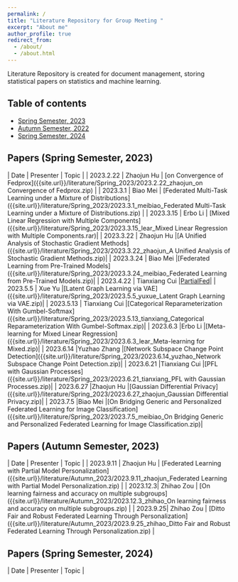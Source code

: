 ```yaml
---
permalink: /
title: "Literature Repository for Group Meeting "
excerpt: "About me"
author_profile: true
redirect_from: 
  - /about/
  - /about.html
---
```



Literature Repository is created for document management, storing statistical papers on statistics and machine learning.

## Table of contents
- [Spring Semester, 2023](#papers-autumn-semester-2023)
- [Autumn Semester, 2022](#papers-spring-semester-2023)
- [Spring Semester, 2024](#papers-spring-semester-2024)
 

## Papers (Spring Semester, 2023)

| Date | Presenter | Topic | 
| 2023.2.22   | Zhaojun Hu     | [on Convergence of Fedprox]({{site.url}}/literature/Spring_2023/2023.2.22_zhaojun_on Convergence of Fedprox.zip)  |
| 2023.3.1   | Biao Mei     | [Federated Multi-Task Learning under a Mixture of Distributions]({{site.url}}/literature/Spring_2023/2023.3.1_meibiao_Federated Multi-Task Learning under a Mixture of Distributions.zip)  | 
| 2023.3.15     | Erbo Li       | [Mixed Linear Regression with Multiple Components]({{site.url}}/literature/Spring_2023/2023.3.15_lear_Mixed Linear Regression with Multiple Components.rar)|
| 2023.3.22     | Zhaojun Hu       |[A Unified Analysis of Stochastic Gradient Methods]({{site.url}}/literature/Spring_2023/2023.3.22_zhaojun_A Unified Analysis of Stochastic Gradient Methods.zip)|
| 2023.3.24     | Biao Mei      |[Federated Learning from Pre-Trained Models]({{site.url}}/literature/Spring_2023/2023.3.24_meibiao_Federated Learning from Pre-Trained Models.zip)|
| 2023.4.22     | Tianxiang Cui      |[PartialFed]({{site.url}}/literature/Spring_2023/2023.4.22_tianxiang_PartialFed.zip)|
| 2023.5.5     | Xue Yu     |[Latent Graph Learning via VAE]({{site.url}}/literature/Spring_2023/2023.5.5_yuxue_Latent Graph Learning via VAE.zip)|
| 2023.5.13     | Tianxiang Cui    |[Categorical Reparameterization With Gumbel-Softmax]({{site.url}}/literature/Spring_2023/2023.5.13_tianxiang_Categorical Reparameterization With Gumbel-Softmax.zip)|
| 2023.6.3     |Erbo Li    |[Meta-learning for Mixed Linear Regression]({{site.url}}/literature/Spring_2023/2023.6.3_lear_Meta-learning for Mixed.zip)|
| 2023.6.14     |Yuzhao Zhang   |[Network Subspace Change Point Detection]({{site.url}}/literature/Spring_2023/2023.6.14_yuzhao_Network Subspace Change Point Detection.zip)|
| 2023.6.21     |Tianxiang Cui   |[PFL with Gaussian Processes]({{site.url}}/literature/Spring_2023/2023.6.21_tianxiang_PFL with Gaussian Processes.zip)|
| 2023.6.27     |Zhaojun Hu   |[Gaussian Differential Privacy]({{site.url}}/literature/Spring_2023/2023.6.27_zhaojun_Gaussian Differential Privacy.zip)|
| 2023.7.5     |Biao Mei  |[On Bridging Generic and Personalized Federated Learning for Image Classification]({{site.url}}/literature/Spring_2023/2023.7.5_meibiao_On Bridging Generic and Personalized Federated Learning for Image Classification.zip)|

## Papers (Autumn Semester, 2023)

| Date | Presenter | Topic | 
| 2023.9.11 | Zhaojun Hu | [Federated Learning with Partial Model Personalization]({{site.url}}/literature/Autumn_2023/2023.9.11_zhaojun_Federated Learning with Partial Model Personalization.zip) | 
| 2023.12.3| Zhihao Zou | [On learning fairness and accuracy on multiple subgroups]({{site.url}}/literature/Autumn_2023/2023.12.3_zhihao_On learning fairness and accuracy on multiple subgroups.zip) | 
| 2023.9.25| Zhihao Zou | [Ditto  Fair  and Robust Federated  Learning Through  Personalization]({{site.url}}/literature/Autumn_2023/2023.9.25_zhihao_Ditto  Fair  and Robust Federated  Learning Through  Personalization.zip) | 
## Papers (Spring Semester, 2024)

| Date | Presenter | Topic | 
